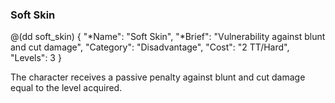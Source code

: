 ### Soft Skin

@(dd soft_skin)
{ 
  "*Name": "Soft Skin",
  "*Brief": "Vulnerability against blunt and cut damage",
  "Category": "Disadvantage",
  "Cost": "2 TT/Hard",
  "Levels": 3
}

The character receives a passive penalty against blunt
and cut damage equal to the level acquired.
